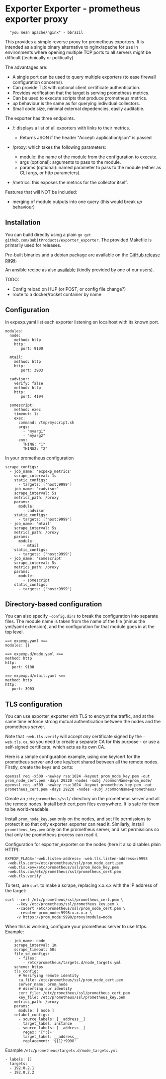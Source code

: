 # Exporter Exporter - prometheus exporter proxy

```   "you mean apache/nginx" - bbrazil ```

This provides a simple reverse proxy for prometheus exporters. It is intended as a
single binary alternative to nginx/apache for use in environments where opening multiple
TCP ports to all servers might be difficult (technically or politically)

The advantages are:

- A single port can be used to query multiple exporters (to ease firewall configuration concerns).
- Can provide TLS with optional client certificate authentication.
- Provides verification that the target is serving prometheus metrics.
- Can be used to execute scripts that produce prometheus metrics.
- _up_ behaviour is the same as for querying individual collectors.
- Small code size, minimal external depedencies, easily auditable.

The exporter has three endpoints.

- /: displays a list of all exporters with links to their metrics.
  - Returns JSON if the header "Accept: application/json" is passed

- /proxy: which takes the following parameters:
  - module: the name of the module from the configuration to execute.
  - args (optional): arguments to pass to the module.
  - params (optional): named parameter to pass to the module (either as CLI args, or http parameters).

- /metrics: this exposes the metrics for the collector itself.

Features that will NOT be included:

- merging of module outputs into one query (this would break _up_ behaviour)

## Installation

You can build directly using a plain ```go get github.com/QubitProducts/exporter_exporter```.
The provided Makefile is primarily used for releases.

Pre-built binaries and a debian package are available on the [GitHub release page](https://github.com/QubitProducts/exporter_exporter/releases).

An ansible recipe as also [available](https://github.com/umanit/ansible-prometheus_exporter_exporter) (kindly provided by one of our users).

TODO:

- Config reload on HUP (or POST, or config file change?)
- route to a docker/rocket container by name

## Configuration

In expexp.yaml list each exporter listening on localhost with its known
port.

```
modules:
  node:
    method: http
    http:
       port: 9100

  mtail:
    method: http
    http:
       port: 3903

  cadvisor:
    verify: false
    method: http
    http:
       port: 4194

  somescript:
    method: exec
    timeout: 1s
    exec:
      command: /tmp/myscript.sh
      args:
        - "myarg1"
        - "myarg2"
      env:
        THING: "1"
        THING2: "2"
```

In your prometheus configuration

```
scrape_configs:
  - job_name: 'expexp_metrics'
    scrape_interval: 1s
    static_configs:
      - targets: ['host:9999']
  - job_name: 'cadvisor'
    scrape_interval: 5s
    metrics_path: /proxy
    params:
      module:
        - cadvisor
    static_configs:
      - targets: ['host:9999']
  - job_name: 'mtail'
    scrape_interval: 5s
    metrics_path: /proxy
    params:
      module:
        - mtail
    static_configs:
      - targets: ['host:9999']
  - job_name: 'somescript'
    scrape_interval: 5s
    metrics_path: /proxy
    params:
      module:
        - somescript
    static_configs:
      - targets: ['host:9999']
```

## Directory-based configuration

You can also specify `-config.dirs` to break the configuration into separate
files.  The module name is taken from the name of the file (minus the
yml/yaml extension), and the configuration for that module goes in at the
top level.

```
==> expexp.yaml <==
modules: {}

==> expexp.d/node.yaml <==
method: http
http:
   port: 9100

==> expexp.d/mtail.yaml <==
method: http
http:
   port: 3903
```

## TLS configuration

You can use exporter_exporter with TLS to encrypt the traffic, and at the
same time enforce strong mutual authentication between the nodes and the
prometheus server.

Note that `-web.tls.verify` will accept *any* certificate signed by the
`-web.tls.ca`, so you need to create a separate CA for this purpose - or use
a self-signed certificate, which acts as its own CA.

Here is a simple configuration example, using one key/cert for the
prometheus server and one key/cert shared between all the remote nodes.
Firstly, create the keys and certs:

```
openssl req -x509 -newkey rsa:1024 -keyout prom_node_key.pem -out prom_node_cert.pem -days 29220 -nodes -subj /commonName=prom_node/
openssl req -x509 -newkey rsa:1024 -keyout prometheus_key.pem -out prometheus_cert.pem -days 29220 -nodes -subj /commonName=prometheus/
```

Create an `/etc/prometheus/ssl/` directory on the prometheus server and all
the remote nodes.  Install both cert.pem files everywhere.  It is safe for
them to be world-readable.

Install `prom_node_key.pem` only on the nodes, and set file permissions to
protect it so that only exporter_exporter can read it.  Similarly, install
`prometheus_key.pem` only on the prometheus server, and set permissions so
that only the prometheus process can read it.

Configuration for exporter_exporter on the nodes (here it also disables
plain HTTP):

```
EXPEXP_FLAGS='-web.listen-address= -web.tls.listen-address=:9998
 -web.tls.cert=/etc/prometheus/ssl/prom_node_cert.pem
 -web.tls.key=/etc/prometheus/ssl/prom_node_key.pem
 -web.tls.ca=/etc/prometheus/ssl/prometheus_cert.pem
 -web.tls.verify'
```

To test, use `curl` to make a scrape, replacing x.x.x.x with the IP address
of the target:

```
curl --cert /etc/prometheus/ssl/prometheus_cert.pem \
     --key /etc/prometheus/ssl/prometheus_key.pem \
     --cacert /etc/prometheus/ssl/prom_node_cert.pem \
     --resolve prom_node:9998:x.x.x.x \
     -v https://prom_node:9998/proxy?module=node
```

When this is working, configure your prometheus server to use https. Example:

```
  - job_name: node
    scrape_interval: 1m
    scrape_timeout: 50s
    file_sd_configs:
      - files:
        - /etc/prometheus/targets.d/node_targets.yml
    scheme: https
    tls_config:
      # Verifying remote identity
      ca_file: /etc/prometheus/ssl/prom_node_cert.pem
      server_name: prom_node
      # Asserting our identity
      cert_file: /etc/prometheus/ssl/prometheus_cert.pem
      key_file: /etc/prometheus/ssl/prometheus_key.pem
    metrics_path: /proxy
    params:
      module: [ node ]
    relabel_configs:
      - source_labels: [__address__]
        target_label: instance
      - source_labels: [__address__]
        regex: '[^:]+'
        target_label: __address__
        replacement: '${1}:9998'
```

Example `/etc/prometheus/targets.d/node_targets.yml`:

```
- labels: []
  targets:
  - 192.0.2.1
  - 192.0.2.2
```
